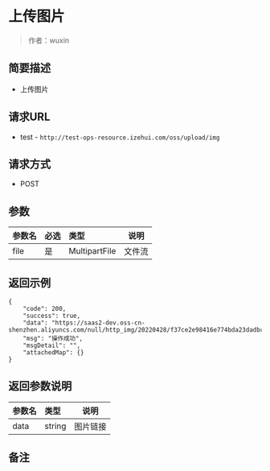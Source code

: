 # 上传图片

> 作者：wuxin

## 简要描述

- 上传图片

## 请求URL
- test - `http://test-ops-resource.izehui.com/oss/upload/img`
  
## 请求方式
- POST 

## 参数

|参数名|必选|类型|说明|
|:----    |:---|:----- |-----   |
|file |是  |MultipartFile |文件流   |


## 返回示例 

``` 
{
    "code": 200,
    "success": true,
    "data": "https://saas2-dev.oss-cn-shenzhen.aliyuncs.com/null/http_img/20220428/f37ce2e98416e774bda23dadbc033a55.jpg",
    "msg": "操作成功",
    "msgDetail": "",
    "attachedMap": {}
}
```

## 返回参数说明 

|参数名|类型|说明|
|:-----  |:-----|-----                           |
|data |string   |图片链接 |

## 备注